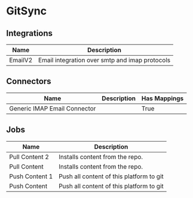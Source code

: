 # GitSync

## Integrations
|Name|Description|
|----|-----------|
|EmailV2|Email integration over smtp and imap protocols|


## Connectors
|Name|Description|Has Mappings|
|----|-----------|------------|
|Generic IMAP Email Connector||True|


## Jobs
|Name|Description|
|----|-----------|
|Pull Content 2|Installs content from the repo.|
|Pull Content|Installs content from the repo.|
|Push Content 1|Push all content of this platform to git|
|Push Content|Push all content of this platform to git|

